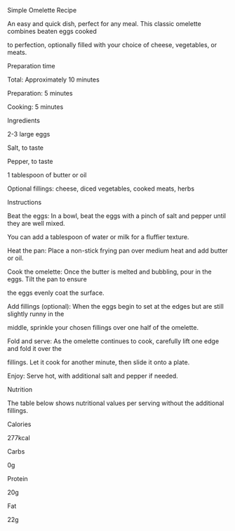 Simple Omelette Recipe

  An easy and quick dish, perfect for any meal. This classic omelette combines beaten eggs cooked

  to perfection, optionally filled with your choice of cheese, vegetables, or meats.

  Preparation time

  Total: Approximately 10 minutes

  Preparation: 5 minutes

  Cooking: 5 minutes

  Ingredients

  2-3 large eggs

  Salt, to taste

  Pepper, to taste

  1 tablespoon of butter or oil

  Optional fillings: cheese, diced vegetables, cooked meats, herbs

  Instructions

  Beat the eggs: In a bowl, beat the eggs with a pinch of salt and pepper until they are well mixed.

  You can add a tablespoon of water or milk for a fluffier texture.

  Heat the pan: Place a non-stick frying pan over medium heat and add butter or oil.

  Cook the omelette: Once the butter is melted and bubbling, pour in the eggs. Tilt the pan to ensure

  the eggs evenly coat the surface.

  Add fillings (optional): When the eggs begin to set at the edges but are still slightly runny in the

  middle, sprinkle your chosen fillings over one half of the omelette.

  Fold and serve: As the omelette continues to cook, carefully lift one edge and fold it over the

  fillings. Let it cook for another minute, then slide it onto a plate.

  Enjoy: Serve hot, with additional salt and pepper if needed.

  Nutrition

  The table below shows nutritional values per serving without the additional fillings.

  Calories

  277kcal

  Carbs

  0g

  Protein

  20g

  Fat

  22g
